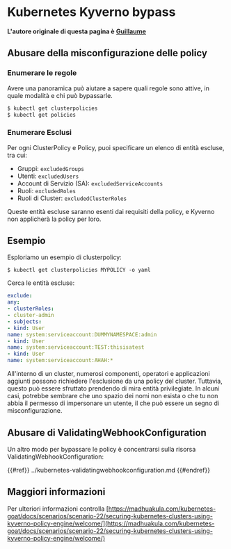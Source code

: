 # Kubernetes Kyverno bypass

**L'autore originale di questa pagina è** [**Guillaume**](https://www.linkedin.com/in/guillaume-chapela-ab4b9a196)

## Abusare della misconfigurazione delle policy

### Enumerare le regole

Avere una panoramica può aiutare a sapere quali regole sono attive, in quale modalità e chi può bypassarle.
```bash
$ kubectl get clusterpolicies
$ kubectl get policies
```
### Enumerare Esclusi

Per ogni ClusterPolicy e Policy, puoi specificare un elenco di entità escluse, tra cui:

- Gruppi: `excludedGroups`
- Utenti: `excludedUsers`
- Account di Servizio (SA): `excludedServiceAccounts`
- Ruoli: `excludedRoles`
- Ruoli di Cluster: `excludedClusterRoles`

Queste entità escluse saranno esenti dai requisiti della policy, e Kyverno non applicherà la policy per loro.

## Esempio

Esploriamo un esempio di clusterpolicy:
```
$ kubectl get clusterpolicies MYPOLICY -o yaml
```
Cerca le entità escluse:
```yaml
exclude:
any:
- clusterRoles:
- cluster-admin
- subjects:
- kind: User
name: system:serviceaccount:DUMMYNAMESPACE:admin
- kind: User
name: system:serviceaccount:TEST:thisisatest
- kind: User
name: system:serviceaccount:AHAH:*
```
All'interno di un cluster, numerosi componenti, operatori e applicazioni aggiunti possono richiedere l'esclusione da una policy del cluster. Tuttavia, questo può essere sfruttato prendendo di mira entità privilegiate. In alcuni casi, potrebbe sembrare che uno spazio dei nomi non esista o che tu non abbia il permesso di impersonare un utente, il che può essere un segno di misconfigurazione.

## Abusare di ValidatingWebhookConfiguration

Un altro modo per bypassare le policy è concentrarsi sulla risorsa ValidatingWebhookConfiguration:

{{#ref}}
../kubernetes-validatingwebhookconfiguration.md
{{#endref}}

## Maggiori informazioni

Per ulteriori informazioni controlla [https://madhuakula.com/kubernetes-goat/docs/scenarios/scenario-22/securing-kubernetes-clusters-using-kyverno-policy-engine/welcome/](https://madhuakula.com/kubernetes-goat/docs/scenarios/scenario-22/securing-kubernetes-clusters-using-kyverno-policy-engine/welcome/)
